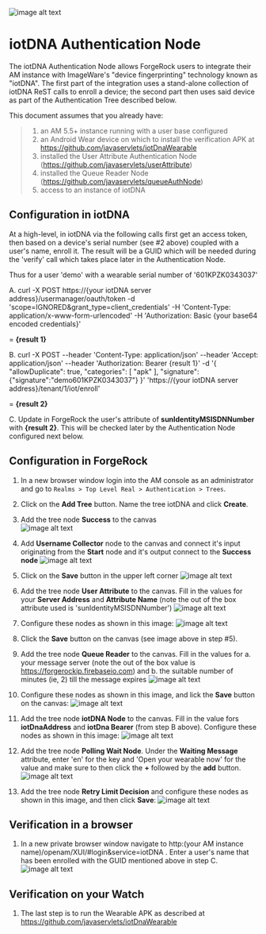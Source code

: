 ![image alt text](./images/logo.png)

# iotDNA Authentication Node

The iotDNA Authentication Node allows ForgeRock users to integrate their AM instance with ImageWare's "device fingerprinting" technology known as "iotDNA". The first part of the integration uses a stand-alone collection of iotDNA ReST calls to enroll a device; the second part then uses said device as part of the Authentication Tree described below.

This document assumes that you already have:
> 1. an AM 5.5+ instance running with a user base configured
> 2. an Android Wear device on which to install the verification APK at https://github.com/javaservlets/iotDnaWearable
> 3. installed the User Attribute Authentication Node (https://github.com/javaservlets/userAttribute)
> 4. installed the Queue Reader Node (https://github.com/javaservlets/queueAuthNode)
> 5. access to an instance of iotDNA

## Configuration in iotDNA

At a high-level, in iotDNA via the following calls first get an access token, then based on a device's serial number (see #2 above) coupled with a user's name, enroll it. The result will be a GUID which will be needed during the 'verify' call which takes place later in the Authentication Node. 

Thus for a user 'demo' with a wearable serial number of '601KPZK0343037'

A. curl -X POST https://{your iotDNA server address}/usermanager/oauth/token -d 'scope=IGNORED&grant_type=client_credentials' -H 'Content-Type: application/x-www-form-urlencoded' -H 'Authorization: Basic {your base64 encoded credentials}'

= **{result 1}**

B. curl -X POST --header 'Content-Type: application/json' --header 'Accept: application/json' --header 'Authorization: Bearer {result 1}' -d '{ "allowDuplicate": true, "categories": [ "apk" ], "signature": {"signature":"demo601KPZK0343037"} }' 'https://{your iotDNA server address}/tenant/1/iot/enroll'

= **{result 2}**

C. Update in ForgeRock the user's attribute of **sunIdentityMSISDNNumber** with **{result 2}**. This will be checked later by the Authentication Node configured next below.

## Configuration in ForgeRock

1. In a new browser window login into the AM console as an administrator and go to `Realms > Top Level Real > Authentication > Trees`.

2. Click on the **Add Tree** button. Name the tree iotDNA and click **Create**.

3. Add the tree node **Success** to the canvas<br/>
![image alt text](./images/1a.png)

4. Add **Username Collector** node to the canvas and connect it's input originating from the **Start** node and it's output connect to the **Success node**
![image alt text](./images/4.png)

5. Click on the **Save** button in the upper left corner
![image alt text](./images/5.png)

6. Add the tree node **User Attribute** to the canvas. Fill in the values for your **Server Address** and **Attribute Name** (note the out of the box attribute used is 'sunIdentityMSISDNNumber')
![image alt text](./images/6.png)

7. Configure these nodes as shown in this image:
![image alt text](./images/7.png)

8. Click the **Save** button on the canvas (see image above in step #5).

9. Add the tree node **Queue Reader** to the canvas. Fill in the values for a. your message server (note the out of the box value is https://forgerockip.firebaseio.com) and b. the suitable number of minutes (ie, 2) till the message expires
![image alt text](./images/9.png)

10. Configure these nodes as shown in this image, and lick the **Save** button on the canvas:
![image alt text](./images/10.png)

11. Add the tree node **iotDNA Node** to the canvas. Fill in the value fors **iotDnaAddress** and **iotDna Bearer** (from step B above). Configure these nodes as shown in this image:
![image alt text](./images/11a.png)

12. Add the tree node **Polling Wait Node**. Under the **Waiting Message** attribute, enter 'en' for the key and 'Open your wearable now' for the value and make sure to then click the **+** followed by the **add** button.
![image alt text](./images/12.png)

13. Add the tree node **Retry Limit Decision** and configure these nodes as shown in this image, and then click **Save**:
![image alt text](./images/13.png)


## Verification in a browser
1. In a new private browser window navigate to http:(your AM instance name)/openam/XUI/#login&service=iotDNA . Enter a user's name that has been enrolled with the GUID mentioned above in step C.
 ![image alt text](./images/14.png)


## Verification on your Watch
1. The last step is to run the Wearable APK as described at https://github.com/javaservlets/iotDnaWearable

